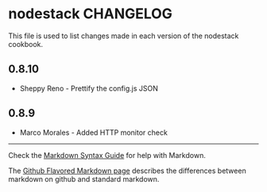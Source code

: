 nodestack CHANGELOG
===================

This file is used to list changes made in each version of the nodestack cookbook.

0.8.10
------
- Sheppy Reno - Prettify the config.js JSON

0.8.9
-----
- Marco Morales - Added HTTP monitor check


- - -
Check the [Markdown Syntax Guide](http://daringfireball.net/projects/markdown/syntax) for help with Markdown.

The [Github Flavored Markdown page](http://github.github.com/github-flavored-markdown/) describes the differences between markdown on github and standard markdown.

